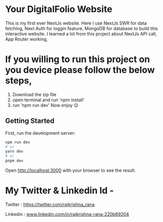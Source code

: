 # Your DigitalFolio Website

This is my first ever NextJs website. Here I use NextJs SWR for data fetching, Next Auth for loggin feature, MongoDB for database to build this interactive website. I learned a lot from this project about NextJs API call, App Router working, 

# If you willing to run this project on you device please follow the below steps, 
1. Download the zip file
2. open terminal and run 'npm install'
3. run 'npm run dev'
Now enjoy 😉

## Getting Started

First, run the development server:

```bash
npm run dev
# or
yarn dev
# or
pnpm dev
```

Open [http://localhost:3000](http://localhost:3000) with your browser to see the result.

# My Twitter & Linkedin Id - 
Twitter : https://twitter.com/rajkrishna_rana

Linkedin : www.linkedin.com/in/rajkrishna-rana-220b69204
